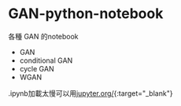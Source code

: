 # GAN-python-notebook
各種 GAN 的notebook   
* GAN
* conditional GAN
* cycle GAN
* WGAN

.ipynb加載太慢可以用[jupyter.org/](https://nbviewer.jupyter.org/){:target="_blank"}  
